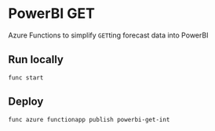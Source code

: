 # PowerBI GET

Azure Functions to simplify `GET`ting forecast data into PowerBI

## Run locally

```func start```

## Deploy

```func azure functionapp publish powerbi-get-int```
